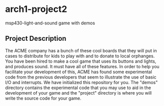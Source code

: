 # arch1-project2
msp430-light-and-sound game with demos

## Project Description

The ACME company has a bunch of these cool boards that they will put in cases to distribute for kids to play with and to donate to local orphanges. You have been hired to make a cool game that uses its buttons and lights, and produces sound. It must have all of these features. In order to help you facilitate your development of this, ACME has found some experimental code from the previous developers that seem to illustrate the use of basic I/O and interrupts. We have initialized this repository for you. The "demos" directory contains the experimental code that you may use to aid in the development of your game and the "project" directory is where you will write the source code for your game. 